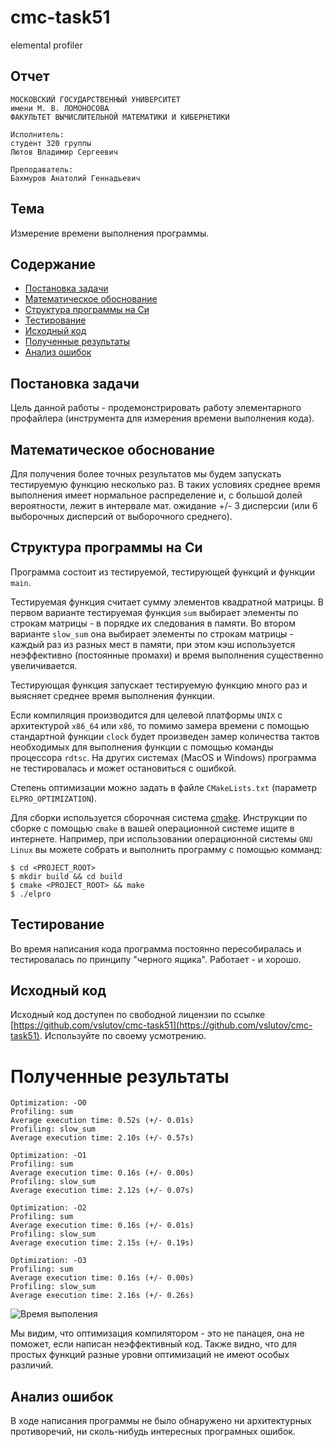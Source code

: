 # cmc-task51
elemental profiler

## Отчет

    МОСКОВСКИЙ ГОСУДАРСТВЕННЫЙ УНИВЕРСИТЕТ
    имени М. В. ЛОМОНОСОВА
    ФАКУЛЬТЕТ ВЫЧИСЛИТЕЛЬНОЙ МАТЕМАТИКИ И КИБЕРНЕТИКИ

    Исполнитель:
    студент 320 группы
    Лютов Владимир Сергеевич

    Преподаватель:
    Бахмуров Анатолий Геннадьевич

## Тема

Измерение времени выполнения программы.

## Содержание

* [Постановка задачи](#Постановка-задачи)
* [Математическое обоснование](#Математическое-обоснование)
* [Структура программы на Си](#Структура-программы-на-Си)
* [Тестирование](#Тестирование)
* [Исходный код](#Исходный-код)
* [Полученные результаты](#Полученные-результаты)
* [Анализ ошибок](#Анализ-ошибок)

## Постановка задачи

Цель данной работы - продемонстрировать работу элементарного профайлера
(инструмента для измерения времени выполнения кода).

## Математическое обоснование

Для получения более точных результатов мы будем запускать тестируемую функцию
несколько раз. В таких условиях среднее время выполнения имеет нормальное
распределение и, с большой долей вероятности, лежит в интервале мат. ожидание
+/- 3 дисперсии (или 6 выборочных дисперсий от выборочного среднего).

## Структура программы на Си

Программа состоит из тестируемой, тестирующей функций и функции `main`.

Тестируемая функция считает сумму элементов квадратной матрицы. В первом
варианте тестируемая функция `sum` выбирает элементы по строкам матрицы -
в порядке их следования в памяти. Во втором варианте `slow_sum` она выбирает
элементы по строкам матрицы - каждый раз из разных мест в памяти, при этом кэш
используется неэффективно (постоянные промахи) и время выполнения существенно
увеличивается.

Тестирующая функция запускает тестируемую функцию много раз и выясняет среднее
время выполнения функции.

Если компиляция производится для целевой платформы `UNIX` с архитектурой
`x86_64` или `x86`, то помимо замера времени с помощью стандартной функции
`clock` будет произведен замер количества тактов необходимых для выполнения
функции с помощью команды процессора `rdtsc`. На других системах (MacOS и
Windows) программа не тестировалась и может остановиться с ошибкой.

Степень оптимизации можно задать в файле `CMakeLists.txt`
(параметр `ELPRO_OPTIMIZATION`).

Для сборки используется сборочная система [cmake](http://cmake.org).
Инструкции по сборке с помощью `cmake` в вашей операционной системе ищите
в интернете. Например, при использовании операционной системы `GNU Linux`
вы можете собрать и выполнить программу с помощью комманд:

    $ cd <PROJECT_ROOT>
    $ mkdir build && cd build
    $ cmake <PROJECT_ROOT> && make
    $ ./elpro

## Тестирование

Во время написания кода программа постоянно пересобиралась и тестировалась
по принципу "черного ящика". Работает - и хорошо.

## Исходный код

Исходный код доступен по свободной лицензии по ссылке
[https://github.com/vslutov/cmc-task51](https://github.com/vslutov/cmc-task51).
Используйте по своему усмотрению.

# Полученные результаты

    Optimization: -O0
    Profiling: sum
    Average execution time: 0.52s (+/- 0.01s)
    Profiling: slow_sum
    Average execution time: 2.10s (+/- 0.57s)

    Optimization: -O1
    Profiling: sum
    Average execution time: 0.16s (+/- 0.00s)
    Profiling: slow_sum
    Average execution time: 2.12s (+/- 0.07s)

    Optimization: -O2
    Profiling: sum
    Average execution time: 0.16s (+/- 0.01s)
    Profiling: slow_sum
    Average execution time: 2.15s (+/- 0.19s)

    Optimization: -O3
    Profiling: sum
    Average execution time: 0.16s (+/- 0.00s)
    Profiling: slow_sum
    Average execution time: 2.16s (+/- 0.26s)

![Время выполения](img/execution_time.png)

Мы видим, что оптимизация компилятором - это не панацея, она не поможет, если
написан неэффективный код. Также видно, что для простых функций разные уровни
оптимизаций не имеют особых различий.

## Анализ ошибок

В ходе написания программы не было обнаружено ни архитектурных противоречий,
ни сколь-нибудь интересных програмных ошибок.
